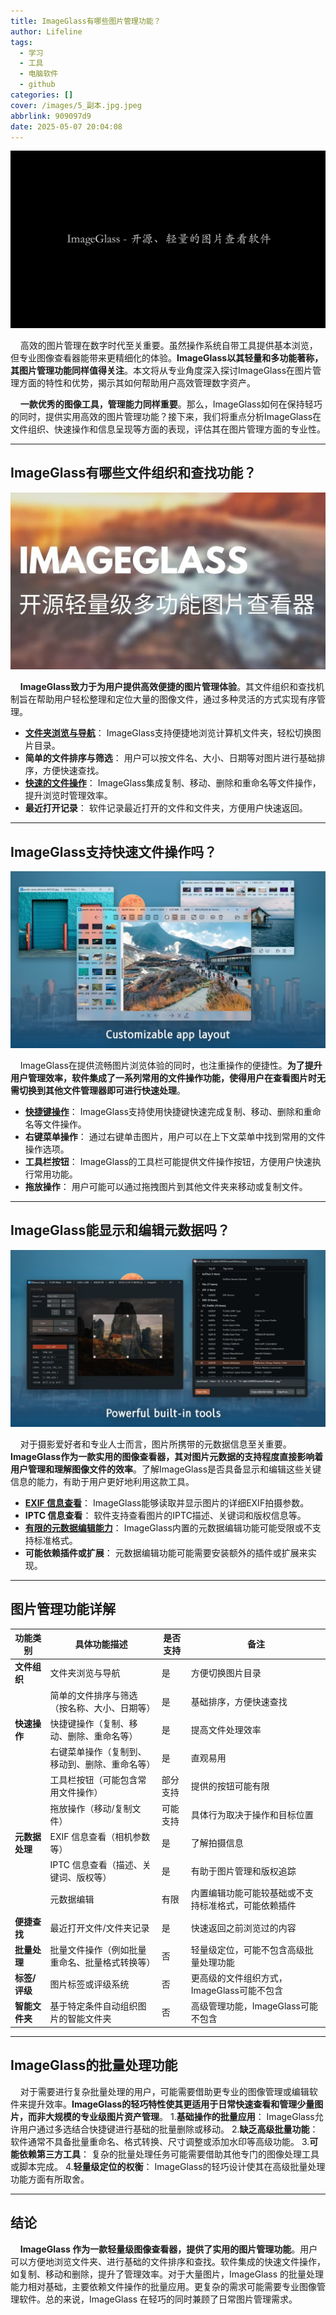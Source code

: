 ```yaml
---
title: ImageGlass有哪些图片管理功能？
author: Lifeline
tags:
  - 学习
  - 工具
  - 电脑软件
  - github
categories: []
cover: /images/5_副本.jpg.jpeg
abbrlink: 909097d9
date: 2025-05-07 20:04:08
---
```

![1_副本.jpg.jpeg](/images/1_%E5%89%AF%E6%9C%AC.jpg.jpeg)

&nbsp;&nbsp;&nbsp;&nbsp;高效的图片管理在数字时代至关重要。虽然操作系统自带工具提供基本浏览，但专业图像查看器能带来更精细化的体验。**ImageGlass以其轻量和多功能著称，其图片管理功能同样值得关注**。本文将从专业角度深入探讨ImageGlass在图片管理方面的特性和优势，揭示其如何帮助用户高效管理数字资产。

&nbsp;&nbsp;&nbsp;&nbsp;**一款优秀的图像工具，管理能力同样重要**。那么，ImageGlass如何在保持轻巧的同时，提供实用高效的图片管理功能？接下来，我们将重点分析ImageGlass在文件组织、快速操作和信息呈现等方面的表现，评估其在图片管理方面的专业性。

---

## ImageGlass有哪些文件组织和查找功能？

![4_副本.jpg.jpeg](/images/4_%E5%89%AF%E6%9C%AC.jpg.jpeg)

&nbsp;&nbsp;&nbsp;&nbsp;**ImageGlass致力于为用户提供高效便捷的图片管理体验**。其文件组织和查找机制旨在帮助用户轻松整理和定位大量的图像文件，通过多种灵活的方式实现有序管理。

- **[文件夹浏览与导航](https://www.bilibili.com/opus/678496814388740099 "文件夹浏览与导航")**： ImageGlass支持便捷地浏览计算机文件夹，轻松切换图片目录。
- **简单的文件排序与筛选**： 用户可以按文件名、大小、日期等对图片进行基础排序，方便快速查找。
- **[快速的文件操作](https://blog.csdn.net/zhslhm/article/details/146406411 "快速的文件操作")**： ImageGlass集成复制、移动、删除和重命名等文件操作，提升浏览时管理效率。
- **最近打开记录**： 软件记录最近打开的文件和文件夹，方便用户快速返回。

---

## ImageGlass支持快速文件操作吗？

![2_副本.jpg.jpeg](/images/2_%E5%89%AF%E6%9C%AC.jpg.jpeg)

&nbsp;&nbsp;&nbsp;&nbsp;ImageGlass在提供流畅图片浏览体验的同时，也注重操作的便捷性。**为了提升用户管理效率，软件集成了一系列常用的文件操作功能，使得用户在查看图片时无需切换到其他文件管理器即可进行快速处理**。

- **[快捷键操作](https://www.laodong.me/imageglass/ "快捷键操作")**： ImageGlass支持使用快捷键快速完成复制、移动、删除和重命名等文件操作。
- **右键菜单操作**： 通过右键单击图片，用户可以在上下文菜单中找到常用的文件操作选项。
- **工具栏按钮**： ImageGlass的工具栏可能提供文件操作按钮，方便用户快速执行常用功能。
- **拖放操作**： 用户可能可以通过拖拽图片到其他文件夹来移动或复制文件。

---

## ImageGlass能显示和编辑元数据吗？

![3_副本.jpg.jpeg](/images/3_%E5%89%AF%E6%9C%AC.jpg.jpeg)

&nbsp;&nbsp;&nbsp;&nbsp;对于摄影爱好者和专业人士而言，图片所携带的元数据信息至关重要。**ImageGlass作为一款实用的图像查看器，其对图片元数据的支持程度直接影响着用户管理和理解图像文件的效率**。了解ImageGlass是否具备显示和编辑这些关键信息的能力，有助于用户更好地利用这款工具。

- **[EXIF 信息查看](https://www.cnblogs.com/lovebing/p/18857834 "EXIF 信息查看")**： ImageGlass能够读取并显示图片的详细EXIF拍摄参数。
- **IPTC 信息查看**： 软件支持查看图片的IPTC描述、关键词和版权信息等。
- **[有限的元数据编辑能力](https://post.smzdm.com/p/a74kpvvo/ "有限的元数据编辑能力")**： ImageGlass内置的元数据编辑功能可能受限或不支持标准格式。
- **可能依赖插件或扩展**： 元数据编辑功能可能需要安装额外的插件或扩展来实现。

---

## 图片管理功能详解

| 功能类别       | 具体功能描述                                   | 是否支持 | 备注                                                 |
| -------------- | ---------------------------------------------- | -------- | ---------------------------------------------------- |
| **文件组织**   | 文件夹浏览与导航                               | 是       | 方便切换图片目录                                     |
|                | 简单的文件排序与筛选（按名称、大小、日期等）   | 是       | 基础排序，方便快速查找                               |
| **快速操作**   | 快捷键操作（复制、移动、删除、重命名等）       | 是       | 提高文件处理效率                                     |
|                | 右键菜单操作（复制到、移动到、删除、重命名等） | 是       | 直观易用                                             |
|                | 工具栏按钮（可能包含常用文件操作）             | 部分支持 | 提供的按钮可能有限                                   |
|                | 拖放操作（移动/复制文件）                      | 可能支持 | 具体行为取决于操作和目标位置                         |
| **元数据处理** | EXIF 信息查看（相机参数等）                    | 是       | 了解拍摄信息                                         |
|                | IPTC 信息查看（描述、关键词、版权等）          | 是       | 有助于图片管理和版权追踪                             |
|                | 元数据编辑                                     | 有限     | 内置编辑功能可能较基础或不支持标准格式，可能依赖插件 |
| **便捷查找**   | 最近打开文件/文件夹记录                        | 是       | 快速返回之前浏览过的内容                             |
| **批量处理**   | 批量文件操作（例如批量重命名、批量格式转换等） | 否       | 轻量级定位，可能不包含高级批量处理功能               |
| **标签/评级**  | 图片标签或评级系统                             | 否       | 更高级的文件组织方式，ImageGlass可能不包含           |
| **智能文件夹** | 基于特定条件自动组织图片的智能文件夹           | 否       | 高级管理功能，ImageGlass可能不包含                   |

---

## ImageGlass的批量处理功能

&nbsp;&nbsp;&nbsp;&nbsp;对于需要进行复杂批量处理的用户，可能需要借助更专业的图像管理或编辑软件来提升效率。**ImageGlass的轻巧特性使其更适用于日常快速查看和管理少量图片，而非大规模的专业级图片资产管理**。
1.**基础操作的批量应用**： ImageGlass允许用户通过多选结合快捷键进行基础的批量删除或移动。
2.**缺乏高级批量功能**： 软件通常不具备批量重命名、格式转换、尺寸调整或添加水印等高级功能。
3.**可能依赖第三方工具**： 复杂的批量处理任务可能需要借助其他专门的图像处理工具或脚本完成。
4.**轻量级定位的权衡**： ImageGlass的轻巧设计使其在高级批量处理功能方面有所取舍。

---

## 结论

&nbsp;&nbsp;&nbsp;&nbsp;**ImageGlass 作为一款轻量级图像查看器，提供了实用的图片管理功能**。用户可以方便地浏览文件夹、进行基础的文件排序和查找。软件集成的快速文件操作，如复制、移动和删除，提升了管理效率。对于大量图片，ImageGlass 的批量处理能力相对基础，主要依赖文件操作的批量应用。更复杂的需求可能需要专业图像管理软件。总的来说，ImageGlass 在轻巧的同时兼顾了日常图片管理需求。

